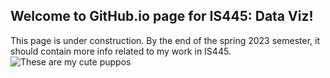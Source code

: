 ## Welcome to GitHub.io page for IS445: Data Viz!
This page is under construction. By the end of the spring 2023 semester, it should contain more info related to my work in IS445.
![These are my cute puppos](https://eveninglandbooks.com/wp-content/uploads/2022/11/IMG_2316-1-edited.jpeg)
